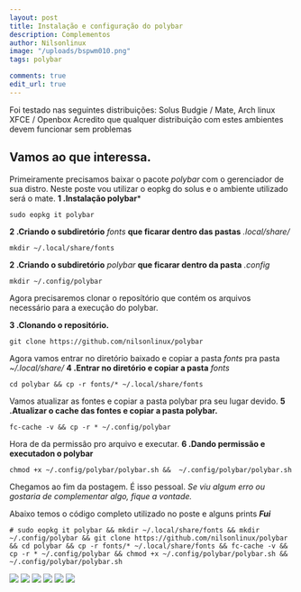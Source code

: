 ```yaml
---
layout: post
title: Instalação e configuração do polybar
description: Complementos
author: Nilsonlinux
image: "/uploads/bspwm010.png"
tags: polybar

comments: true
edit_url: true
---
```


Foi testado nas seguintes distribuições: Solus Budgie / Mate, Arch linux XFCE / Openbox
Acredito que qualquer distribuição com estes ambientes devem funcionar sem problemas


## Vamos ao que interessa.

Primeiramente precisamos baixar o pacote *polybar* com o gerenciador de sua distro. Neste poste vou utilizar o eopkg do solus e o ambiente utilizado será o mate. 
**1 .Instalação polybar***
```
sudo eopkg it polybar
```
**2 .Criando o subdiretório** *fonts* **que ficarar dentro das pastas** *.local/share/*
```
mkdir ~/.local/share/fonts
```
**2 .Criando o subdiretório** *polybar* **que ficarar dentro da pasta** *.config*
```
mkdir ~/.config/polybar
```
Agora precisaremos clonar o reposítório que contém os arquivos necessário para a execução do polybar.

**3 .Clonando o repositório.**
```
git clone https://github.com/nilsonlinux/polybar
```
Agora vamos entrar no diretório baixado e copiar a pasta *fonts* pra pasta *~/.local/share/*
**4 .Entrar no diretório e copiar a pasta** *fonts*
```
cd polybar && cp -r fonts/* ~/.local/share/fonts
```
Vamos atualizar as fontes e copiar a pasta polybar pra seu lugar devido.
**5 .Atualizar o cache das fontes e copiar a pasta polybar.**
```
fc-cache -v && cp -r * ~/.config/polybar
```
Hora de da permissão pro arquivo e executar.
**6 .Dando permissão e executadon o polybar**
```
chmod +x ~/.config/polybar/polybar.sh &&  ~/.config/polybar/polybar.sh
```
Chegamos ao fim da postagem. É isso pessoal. 
*Se viu algum erro ou gostaria de complementar algo, fique a vontade.*

Abaixo temos o código completo utilizado no poste e alguns prints ***Fui***
```
# sudo eopkg it polybar && mkdir ~/.local/share/fonts && mkdir ~/.config/polybar && git clone https://github.com/nilsonlinux/polybar && cd polybar && cp -r fonts/* ~/.local/share/fonts && fc-cache -v && cp -r * ~/.config/polybar && chmod +x ~/.config/polybar/polybar.sh &&  ~/.config/polybar/polybar.sh
```

![](https://i.ibb.co/G7fQWKh/Captura-de-tela-em-2020-04-21-11-00-43.png)
![](https://i.ibb.co/VDqd4GB/Captura-de-tela-em-2020-04-21-11-00-39.png)
![](https://i.ibb.co/TM7n4Pn/Captura-de-tela-em-2020-04-21-11-00-33.png)
![](https://i.ibb.co/VCsv6sh/Captura-de-tela-em-2020-04-21-11-00-18.png)
![](https://i.ibb.co/WBdj562/Captura-de-tela-em-2020-04-21-10-37-15.png)
![](https://i.ibb.co/Qcj2PPH/Captura-de-tela-em-2020-04-21-10-36-36.png)

